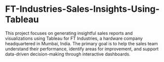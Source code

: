 # FT-Industries-Sales-Insights-Using-Tableau
This project focuses on generating insightful sales reports and visualizations using Tableau for FT Industries, a hardware company headquartered in Mumbai, India. The primary goal is to help the sales team understand their performance, identify areas for improvement, and support data-driven decision-making through interactive dashboards.
